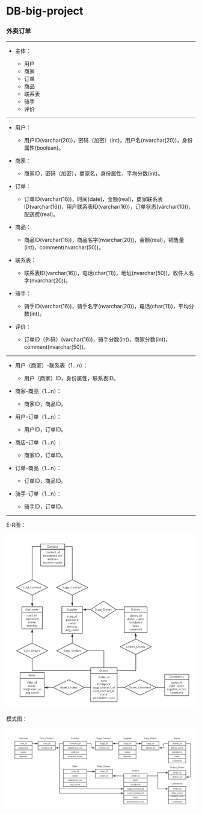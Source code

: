 # DB-big-project
### 外卖订单

---

- 主体：

  - 用户
  - 商家
  - 订单
  - 商品
  - 联系表
  - 骑手
  - 评价

---

- 用户：

  - 用户ID(varchar(20))，密码（加密）(int)，用户名(nvarchar(20))，身份属性(boolean)。
- 商家：

  - 商家ID，密码（加密），商家名，身份属性，平均分数(int)。 
- 订单：

  - 订单ID(varchar(16))，时间(date)，金额(real)，商家联系表ID(varchar(16))，用户联系表ID(varchar(16))，订单状态(varchar(10))，配送费(real)。
- 商品：

  - 商品ID(varchar(16))，商品名字(nvarchar(20))，金额(real)，销售量(int)，comment(nvarchar(50))。
- 联系表：

  - 联系表ID(varchar(16))，电话(char(11))，地址(nvarchar(50))，收件人名字(nvarchar(20))。
- 骑手：
  - 骑手ID(varchar(16))，骑手名字(nvarchar(20))，电话(char(11))，平均分数(int)。
- 评价：
  - 订单ID（外码）(varchar(16))，骑手分数(int)，商家分数(int)，comment(nvarchar(50))。

---

- 用户（商家）-联系表（1...n）：
  - 用户（商家）ID，身份属性，联系表ID。
- 商家-商品（1...n）：
  - 商家ID，商品ID。
- 用户-订单（1...n）：
  - 用户ID，订单ID。
- 商店-订单（1...n）:
  - 商家ID，订单ID。
- 订单-商品（1...n）：
  - 订单ID，商品ID。

- 骑手-订单（1...n）：
  - 骑手ID，订单ID。

---

E-R图：

![E-R图](image/美团外卖E-R.png)

模式图：

![模式图](image/美团外卖模式图.png)
